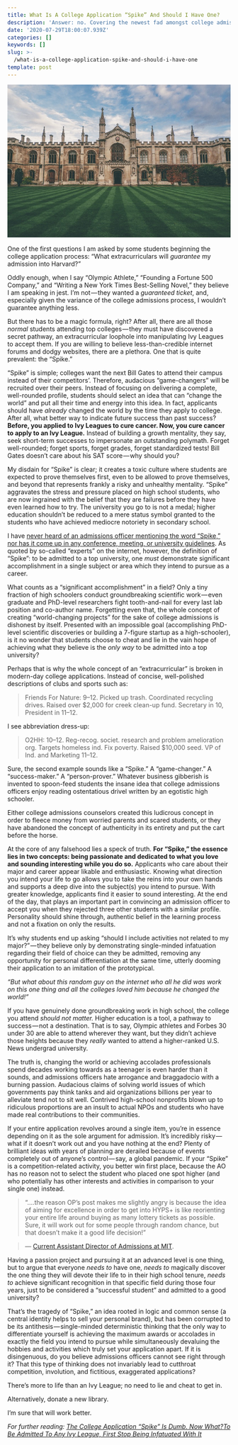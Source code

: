 ```yaml
---
title: What Is A College Application “Spike” And Should I Have One?
description: 'Answer: no. Covering the newest fad amongst college admissions forums.'
date: '2020-07-29T18:00:07.939Z'
categories: []
keywords: []
slug: >-
  /what-is-a-college-application-spike-and-should-i-have-one
template: post
---
```


![](./0__LxguM8OQ6HZpf__Vp.jpg)

One of the first questions I am asked by some students beginning the college application process: “What extracurriculars will _guarantee_ my admission into Harvard?”

Oddly enough, when I say “Olympic Athlete,” “Founding a Fortune 500 Company,” and “Writing a New York Times Best-Selling Novel,” they believe I am speaking in jest. I’m not — they wanted a _guaranteed ticket_, and, especially given the variance of the college admissions process, I wouldn’t guarantee anything less.

But there has to be a magic formula, right? After all, there are all those _normal_ students attending top colleges — they must have discovered a secret pathway, an extracurricular loophole into manipulating Ivy Leagues to accept them. If you are willing to believe less-than-credible internet forums and dodgy websites, there are a plethora. One that is quite prevalent: the “Spike.”

“Spike” is simple; colleges want the next Bill Gates to attend their campus instead of their competitors’. Therefore, audacious “game-changers” will be recruited over their peers. Instead of focusing on delivering a complete, well-rounded profile, students should select an idea that can “change the world” and put all their time and energy into this idea. In fact, applicants should have _already_ changed the world by the time they apply to college. After all, what better way to indicate future success than past success? **Before, you applied to Ivy Leagues to cure cancer. Now, you cure cancer to apply to an Ivy League.** Instead of building a growth mentality, they say, seek short-term successes to impersonate an outstanding polymath. Forget well-rounded; forget sports, forget grades, forget standardized tests! Bill Gates doesn’t care about his SAT score — why should you?

My disdain for “Spike” is clear; it creates a toxic culture where students are expected to prove themselves first, even to be allowed to prove themselves, and beyond that represents frankly a risky and unhealthy mentality. “Spike” aggravates the stress and pressure placed on high school students, who are now ingrained with the belief that they are failures before they have even learned how to try. The university you go to is not a medal; higher education shouldn’t be reduced to a mere status symbol granted to the students who have achieved mediocre notoriety in secondary school.

I have [never heard of an admissions officer mentioning the word “Spike,” nor has it come up in any conference, meeting, or university guidelines](https://www.reddit.com/r/ApplyingToCollege/comments/nv3yye/how_important_is_a_spike_really/h132ura/?context=10000). As quoted by so-called “experts” on the internet, however, the definition of “Spike”: to be admitted to a top university, one _must_ demonstrate significant accomplishment in a single subject or area which they intend to pursue as a career.

What counts as a “significant accomplishment” in a field? Only a tiny fraction of high schoolers conduct groundbreaking scientific work — even graduate and PhD-level researchers fight tooth-and-nail for every last lab position and co-author name. Forgetting even that, the whole concept of creating “world-changing projects” for the sake of college admissions is dishonest by itself. Presented with an impossible goal (accomplishing PhD-level scientific discoveries or building a 7-figure startup as a high-schooler), is it no wonder that students choose to cheat and lie in the vain hope of achieving what they believe is the _only way_ to be admitted into a top university?

Perhaps that is why the whole concept of an “extracurricular” is broken in modern-day college applications. Instead of concise, well-polished descriptions of clubs and sports such as:

> Friends For Nature: 9–12. Picked up trash. Coordinated recycling drives. Raised over $2,000 for creek clean-up fund. Secretary in 10, President in 11–12.

I see abbreviation dress-up:

> O2HH: 10–12. Reg-recog. societ. research and problem amelioration org. Targets homeless ind. Fix poverty. Raised $10,000 seed. VP of Ind. and Marketing 11–12.

Sure, the second example sounds like a “Spike.” A “game-changer.” A “success-maker.” A “person-prover.” Whatever business gibberish is invented to spoon-feed students the insane idea that college admissions officers enjoy reading ostentatious drivel written by an egotistic high schooler.

Either college admissions counselors created this ludicrous concept in order to fleece money from worried parents and scared students, or they have abandoned the concept of authenticity in its entirety and put the cart before the horse.

At the core of any falsehood lies a speck of truth. **For “Spike,” the essence lies in two concepts: being passionate and dedicated to what you love and sounding interesting while you do so.** Applicants who care about their major and career appear likable and enthusiastic. Knowing what direction you intend your life to go allows you to take the reins into your own hands and supports a deep dive into the subject(s) you intend to pursue. With greater knowledge, applicants find it easier to sound interesting. At the end of the day, that plays an important part in convincing an admission officer to accept you when they rejected three other students with a similar profile. Personality should shine through, authentic belief in the learning process and not a fixation on only the results.

It’s why students end up asking “should I include activities not related to my major?” — they believe only by demonstrating single-minded infatuation regarding their field of choice can they be admitted, removing any opportunity for personal differentiation at the same time, utterly dooming their application to an imitation of the prototypical.

_“But what about this random guy on the internet who all he did was work on this one thing and all the colleges loved him because he changed the world!”_

If you have genuinely done groundbreaking work in high school, the college you attend _should not matter._ Higher education is a tool, a pathway to success — not a destination. That is to say, Olympic athletes and Forbes 30 under 30 are able to attend wherever they want, but they didn’t achieve those heights because they _really_ wanted to attend a higher-ranked U.S. News undergrad university.

The truth is, changing the world or achieving accolades professionals spend decades working towards as a teenager is even harder than it sounds, and admissions officers hate arrogance and braggadocio with a burning passion. Audacious claims of solving world issues of which governments pay think tanks and aid organizations billions per year to alleviate tend not to sit well. Contrived high-school nonprofits blown up to ridiculous proportions are an insult to actual NPOs and students who have made real contributions to their communities.

If your entire application revolves around a single item, you’re in essence depending on it as the sole argument for admission. It’s incredibly risky — what if it doesn’t work out and you have nothing at the end? Plenty of brilliant ideas with years of planning are derailed because of events completely out of anyone’s control — say, a global pandemic. If your “Spike” is a competition-related activity, you better win first place, because the AO has no reason not to select the student who placed one spot higher (and who potentially has other interests and activities in comparison to your single one) instead.

> “….the reason OP’s post makes me slightly angry is because the idea of aiming for excellence in order to get into HYPS+ is like reorienting your entire life around buying as many lottery tickets as possible. Sure, it will work out for some people through random chance, but that doesn’t make it a good life decision!”

> — [Current Assistant Director of Admissions at MIT](https://www.reddit.com/r/ApplyingToCollege/comments/fqo68j/aos_cant_actually_detect_authenticity_or_passion/flu6ovu/?context=10000).

Having a passion project and pursuing it at an advanced level is one thing, but to argue that everyone _needs to_ have one, _needs to_ magically discover the one thing they will devote their life to in their high school tenure, _needs to_ achieve significant recognition in that specific field during those four years, just to be considered a “successful student” and admitted to a good university?

That’s the tragedy of “Spike,” an idea rooted in logic and common sense (a central identity helps to sell your personal brand), but has been corrupted to be its antithesis — single-minded deterministic thinking that the only way to differentiate yourself is achieving the maximum awards or accolades in exactly the field you intend to pursue while simultaneously devaluing the hobbies and activities which truly set your application apart. If it is disingenuous, do you believe admissions officers cannot see right through it? That this type of thinking does not invariably lead to cutthroat competition, involution, and fictitious, exaggerated applications?

There’s more to life than an Ivy League; no need to lie and cheat to get in.

Alternatively, donate a new library.

I’m sure that will work better.

_For further reading:_ [_The College Application “Spike” Is Dumb. Now What?_](https://medium.com/college-admissions-central/the-college-application-spike-is-dumb-now-what-6ffcc9764f5c)[_To Be Admitted To Any Ivy League, First Stop Being Infatuated With It_](https://medium.com/college-admissions-central/to-be-admitted-to-an-ivy-league-stop-being-infatuated-with-it-2a2529890b7d)